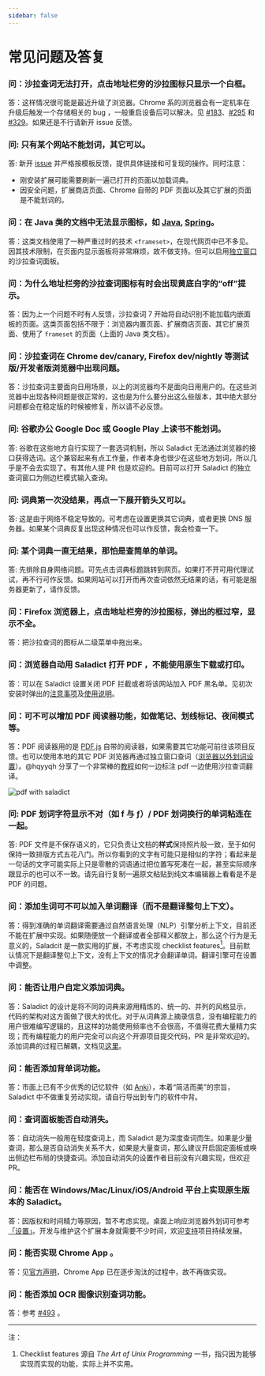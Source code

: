 ```yaml
---
sidebar: false
---
```


# 常见问题及答复

### 问：沙拉查词无法打开，点击地址栏旁的沙拉图标只显示一个白框。

答：这样情况很可能是最近升级了浏览器。Chrome 系的浏览器会有一定机率在升级后触发一个存储相关的 bug ，一般重启设备后可以解决。见 [#183](https://github.com/crimx/ext-saladict/issues/183)、[#295](https://github.com/crimx/ext-saladict/issues/295) 和 [#329](https://github.com/crimx/ext-saladict/issues/329)。如果还是不行请新开 issue 反馈。

### 问: 只有某个网站不能划词，其它可以。

答: 新开 [issue](https://github.com/crimx/ext-saladict/issues) 并严格按模板反馈，提供具体链接和可复现的操作。同时注意：
- 刚安装扩展可能需要刷新一遍已打开的页面以加载词典。
- 因安全问题，扩展商店页面、Chrome 自带的 PDF 页面以及其它扩展的页面是不能划词的。

### 问：在 Java 类的文档中无法显示图标，如 [Java](https://docs.oracle.com/javase/7/docs/api/), [Spring](https://docs.spring.io/spring/docs/5.0.6.RELEASE/javadoc-api/)。

答：这类文档使用了一种严重过时的技术 `<frameset>`，在现代网页中已不多见。因其技术限制，在页面内显示面板将非常麻烦，故不做支持。但可以启用[独立窗口](./manual#triple-ctrl)的沙拉查词面板。

### 问：为什么地址栏旁的沙拉查词图标有时会出现黄底白字的“off”提示。

答：因为上一个问题不时有人反馈，沙拉查词 7 开始将自动识别不能加载内嵌面板的页面。这类页面包括不限于：浏览器内置页面、扩展商店页面、其它扩展页面、使用了 `frameset` 的页面（上面的 Java 类文档）。

### 问：沙拉查词在 Chrome dev/canary, Firefox dev/nightly 等测试版/开发者版浏览器中出现问题。

答：沙拉查词主要面向日用场景，以上的浏览器均不是面向日用用户的。在这些浏览器中出现各种问题是很正常的，这也是为什么要分出这么些版本，其中绝大部分问题都会在稳定版的时候被修复，所以请不必反馈。

### 问: 谷歌办公 Google Doc 或 Google Play 上读书不能划词。

答: 谷歌在这些地方自行实现了一套选词机制，所以 Saladict 无法通过浏览器的接口获得选词。这个兼容起来有点工作量，作者本身也很少在这些地方划词，所以几乎是不会去实现了。有其他人提 PR 也是欢迎的。目前可以打开 Saladict 的独立查词窗口为侧边栏模式输入查询。

### 问: 词典第一次没结果，再点一下展开箭头又可以。

答: 这是由于网络不稳定导致的。可考虑在设置更换其它词典，或者更换 DNS 服务器。如果某个词典反复出现这种情况也可以作反馈，我会检查一下。

### 问: 某个词典一直无结果，那怕是查简单的单词。

答: 先排除自身网络问题。可先点击词典标题跳转到网页。如果打不开可用代理试试，再不行可作反馈。如果网站可以打开而再次查词依然无结果的话，有可能是服务器更新了，请作反馈。

### 问：Firefox 浏览器上，点击地址栏旁的沙拉图标，弹出的框过窄，显示不全。

答：把沙拉查词的图标从二级菜单中拖出来。

### 问：浏览器自动用 Saladict 打开 PDF ，不能使用原生下载或打印。

答：可以在 Saladict 设置关闭 PDF 拦截或者将该网站加入 PDF 黑名单。见初次安装时弹出的[注意事项](./notice/)及[使用说明](./manual#pdf)。

### 问：可不可以增加 PDF 阅读器功能，如做笔记、划线标记、夜间模式等。

答：PDF 阅读器用的是 [PDF.js](https://mozilla.github.io/pdf.js/) 自带的阅读器，如果需要其它功能可前往该项目反馈。也可以使用本地的其它 PDF 浏览器再通过独立窗口查词（[浏览器以外划词设置](./manual#shortcuts)）。@hqyyqh 分享了一个非常棒的[教程](https://github.com/crimx/ext-saladict/issues/493)如何一边标注 pdf 一边使用沙拉查词翻译。

![pdf with saladict](https://user-images.githubusercontent.com/38676455/68393366-db14e500-01a6-11ea-96fb-edeb2bc4a39c.gif)

### 问: PDF 划词字符显示不对（如 f 与 ƒ）/ PDF 划词换行的单词粘连在一起。

答: PDF 文件是不保存语义的，它只负责让文档的**样式**保持照片般一致，至于如何保持一致排版方式五花八门。所以你看到的文字有可能只是相似的字符；看起来是一句话的文字可能实际上只是零散的词语通过把位置写死凑在一起，甚至实际顺序跟显示的也可以不一致。请先自行复制一遍原文粘贴到纯文本编辑器上看看是不是 PDF 的问题。

### 问：添加生词可不可以加入单词翻译（而不是翻译整句上下文）。

答：得到准确的单词翻译需要通过自然语言处理（NLP）引擎分析上下文，目前还不能在扩展中实现。如果随便放一个翻译或者全部释义都放上，那么这个行为是无意义的，Saladcit 是一款实用的扩展，不考虑实现 checklist features<a href="#f1"><sup>1</sup></a>。目前默认情况下是翻译整句上下文，没有上下文的情况才会翻译单词。翻译引擎可在设置中调整。

### 问：能否让用户自定义添加词典。

答：Saladict 的设计是将不同的词典来源用精炼的、统一的、并列的风格显示，代码的架构对这方面做了很大的优化。对于从词典源上摘录信息，没有编程能力的用户很难编写逻辑的，且这样的功能使用频率也不会很高，不值得花费大量精力实现；而有编程能力的用户完全可以向这个开源项目提交代码，PR 是非常欢迎的。添加词典的过程已解耦，文档见[这里](https://github.com/crimx/ext-saladict/blob/dev/CONTRIBUTING.md)。

### 问：能否添加背单词功能。

答：市面上已有不少优秀的记忆软件（如 [Anki](./anki/)），本着“简洁而美”的宗旨，Saladict 中不做重复劳动实现，请自行导出到专门的软件中背。

### 问：查词面板能否自动消失。

答：自动消失一般用在轻度查词上，而 Saladict 是为深度查词而生。如果是少量查词，那么是否自动消失关系不大，如果是大量查词，那么建议开启固定面板或唤出侧边栏布局的快捷查词。添加自动消失的设置作者目前没有兴趣实现，但欢迎 PR。

### 问：能否在 Windows/Mac/Linux/iOS/Android 平台上实现原生版本的 Saladict。

答：因版权和时间精力等原因，暂不考虑实现。桌面上响应浏览器外划词可参考[「设置」](./manual#shortcuts)。开发与维护这个扩展本身就需要不少时间，欢迎[支持](./support/)项目持续发展。

### 问：能否实现 Chrome App 。

答：见[官方声明](https://blog.chromium.org/2016/08/from-chrome-apps-to-web.html)，Chrome App 已在逐步淘汰的过程中，故不再做实现。

### 问：能否添加 OCR 图像识别查词功能。

答：参考 [#493](https://github.com/crimx/ext-saladict/issues/493) 。

----

注：

1. <a id="f1">Checklist features</a> 源自 *The Art of Unix Programming* 一书，指只因为能够实现而实现的功能，实际上并不实用。
